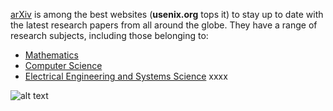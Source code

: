 [arXiv](https://arxiv.org/) is among the best websites (**usenix.org** tops it) to stay up to date with the latest research papers from all around the globe. They have a range of research subjects, including those belonging to:
- [Mathematics](https://arxiv.org/archive/math)
- [Computer Science](https://info.arxiv.org/help/cs/index.html)
- [Electrical Engineering and Systems Science](https://arxiv.org/archive/eess)
xxxx

![alt text](image.png)